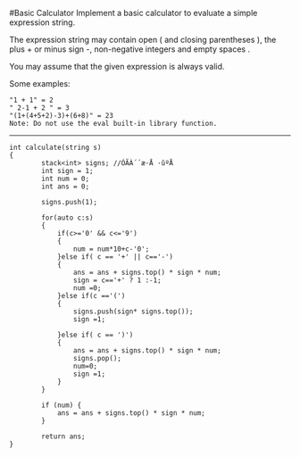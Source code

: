 #Basic Calculator
Implement a basic calculator to evaluate a simple expression string.

The expression string may contain open ( and closing parentheses ), the plus + or minus sign -, non-negative integers and empty spaces .

You may assume that the given expression is always valid.

Some examples:
```
"1 + 1" = 2
" 2-1 + 2 " = 3
"(1+(4+5+2)-3)+(6+8)" = 23
Note: Do not use the eval built-in library function.
```

---




```
int calculate(string s)
{
        stack<int> signs; //ÓÃÀ´´æ·Å ·ûºÅ
        int sign = 1;
        int num = 0;
        int ans = 0;
        
        signs.push(1);
        
        for(auto c:s)
        {
            if(c>='0' && c<='9')
            {
                num = num*10+c-'0';
            }else if( c == '+' || c=='-')
            {
                ans = ans + signs.top() * sign * num;
                sign = c=='+' ? 1 :-1;
                num =0;
            }else if(c =='(')
            {
                signs.push(sign* signs.top());
                sign =1;
                
            }else if( c == ')')
            {
                ans = ans + signs.top() * sign * num;
                signs.pop();
                num=0;
                sign =1;
            }
        }
        
        if (num) {
            ans = ans + signs.top() * sign * num;
        }

        return ans;
}
```